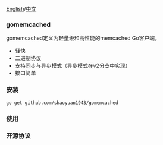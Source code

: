 [English](./README-en.md)/[中文](./README.md)

### gomemcached
gomemcached定义为轻量级和高性能的memcached Go客户端。
* 轻快 
* 二进制协议  
* 支持同步与异步模式（异步模式在v2分支中实现）  
* 接口简单  

### 安装
```go get github.com/shaoyuan1943/gomemcached```

### 使用

### 开源协议